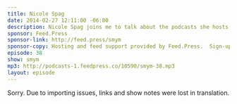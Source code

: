 ```yaml
---
title: Nicole Spag
date: 2014-02-27 12:11:00 -06:00
description: Nicole Spag joins me to talk about the podcasts she hosts, getting sponsorship/advertisers, building a community and the joys of being a nerd parent.
sponsor: Feed.Press
sponsor-link: http://feed.press/smym
sponsor-copy: Hosting and feed support provided by Feed.Press.  Sign-up today and try FeedPress on a 14 day trial (no contracts or commitments). Use promo code "smym" during checkout to get 10% off your first year.
episode: 38
show: smym
mp3: http://podcasts-1.feedpress.co/10590/smym-38.mp3
layout: episode
---
```


Sorry. Due to importing issues, links and show notes were lost in translation.
